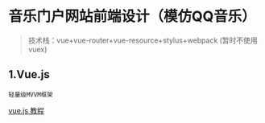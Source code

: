 # 音乐门户网站前端设计（模仿QQ音乐）

> 技术栈：vue+vue-router+vue-resource+stylus+webpack  (暂时不使用vuex)

## 1.Vue.js
```
轻量级MVVM框架
```
[vue.js 教程](https://cn.vuejs.org/v2/guide/)
